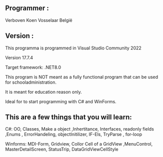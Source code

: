 Programmer :
------------
Verboven Koen  Vosselaar  België

Version :
---------
This programma is programmed in Visual Studio Community 2022

Version 17.7.4

Target framework: .NET8.0

This program is NOT meant as a fully functional program that can be used for schooladministration.

It is meant for education reason only.

Ideal for to start programming with C# and WinForms.

This are a few things that you will learn:
------------------------------------------
C#: OO, Classes, Make a object ,Inhertitance,  Interfaces, readonly fields ,Enums , ErrorHandeling, objectInitilizer, IF-Els, TryParse , for-loop                    

Winforms:  MDI-Form, Gridview, Collor Cell of a GridView ,MenuControl, MasterDetailScreen, StatusTrip, DataGridViewCellStyle

